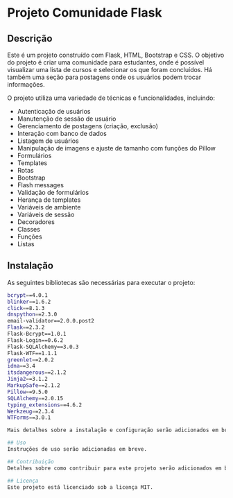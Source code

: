 # Projeto Comunidade Flask

## Descrição

Este é um projeto construído com Flask, HTML, Bootstrap e CSS. O objetivo do projeto é criar uma comunidade para estudantes, onde é possível visualizar uma lista de cursos e selecionar os que foram concluídos. Há também uma seção para postagens onde os usuários podem trocar informações.

O projeto utiliza uma variedade de técnicas e funcionalidades, incluindo:

- Autenticação de usuários
- Manutenção de sessão de usuário
- Gerenciamento de postagens (criação, exclusão)
- Interação com banco de dados
- Listagem de usuários
- Manipulação de imagens e ajuste de tamanho com funções do Pillow
- Formulários
- Templates
- Rotas
- Bootstrap
- Flash messages
- Validação de formulários
- Herança de templates
- Variáveis de ambiente
- Variáveis de sessão
- Decoradores
- Classes
- Funções
- Listas

## Instalação

As seguintes bibliotecas são necessárias para executar o projeto:

```bash
bcrypt==4.0.1
blinker==1.6.2
click==8.1.3
dnspython==2.3.0
email-validator==2.0.0.post2
Flask==2.3.2
Flask-Bcrypt==1.0.1
Flask-Login==0.6.2
Flask-SQLAlchemy==3.0.3
Flask-WTF==1.1.1
greenlet==2.0.2
idna==3.4
itsdangerous==2.1.2
Jinja2==3.1.2
MarkupSafe==2.1.2
Pillow==9.5.0
SQLAlchemy==2.0.15
typing_extensions==4.6.2
Werkzeug==2.3.4
WTForms==3.0.1

Mais detalhes sobre a instalação e configuração serão adicionados em breve.

## Uso
Instruções de uso serão adicionadas em breve.

## Contribuição
Detalhes sobre como contribuir para este projeto serão adicionados em breve.

## Licença
Este projeto está licenciado sob a licença MIT.
